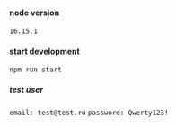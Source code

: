 #### node version
`16.15.1`

#### start development
`npm run start`

##### test user
`email: test@test.ru`
`password: Qwerty123!`
